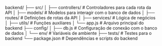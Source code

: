 backend/
├── src/
│   ├── controllers/          # Controladores para cada rota da API
│   ├── models/               # Modelos para interagir com o banco de dados
│   ├── routes/               # Definições de rotas da API
│   ├── services/             # Lógica de negócios
│   ├── utils/                # Funções auxiliares
│   └── app.js                # Arquivo principal do backend
├── config/
│   ├── db.js                 # Configuração de conexão com o banco de dados
│   └── env/                  # Variáveis de ambiente
├── tests/                    # Testes para o backend
└── package.json              # Dependências e scripts do backend
